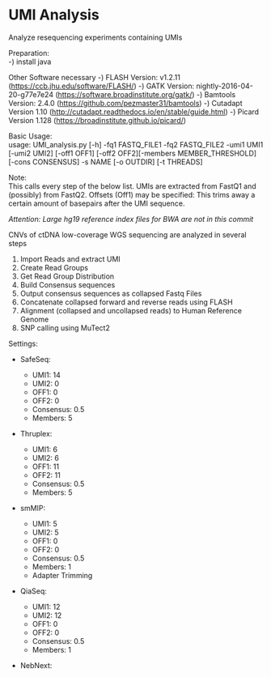 # UMI Analysis
Analyze resequencing experiments containing UMIs

Preparation:  
-) install java

Other Software necessary
-) FLASH Version: v1.2.11 (https://ccb.jhu.edu/software/FLASH/)
-) GATK Version: nightly-2016-04-20-g77e7e24 (https://software.broadinstitute.org/gatk/)
-) Bamtools Version: 2.4.0 (https://github.com/pezmaster31/bamtools)
-) Cutadapt Version 1.10 (http://cutadapt.readthedocs.io/en/stable/guide.html)
-) Picard Version 1.128 (https://broadinstitute.github.io/picard/)

Basic Usage:  
usage: UMI_analysis.py [-h] -fq1 FASTQ_FILE1 -fq2 FASTQ_FILE2 -umi1 UMI1 [-umi2 UMI2] [-off1 OFF1] [-off2 OFF2][-members MEMBER_THRESHOLD] [-cons CONSENSUS] -s NAME [-o OUTDIR] [-t THREADS]

Note:  
This calls every step of the below list. UMIs are extracted from FastQ1 and (possibly) from FastQ2. Offsets (Off1) may be specified: This trims away a certain amount of basepairs after the UMI sequence.

*Attention: Large hg19 reference index files for BWA are not in this commit*

CNVs of ctDNA low-coverage WGS sequencing are analyzed in several steps

 1) Import Reads and extract UMI  
 2) Create Read Groups  
 3) Get Read Group Distribution  
 4) Build Consensus sequences  
 5) Output consensus sequences as collapsed Fastq Files  
 6) Concatenate collapsed forward and reverse reads using FLASH  
 7) Alignment (collapsed and uncollapsed reads) to Human Reference Genome  
 8) SNP calling using MuTect2  

Settings:
* SafeSeq:
  * UMI1: 14
  * UMI2: 0
  * OFF1: 0
  * OFF2: 0
  * Consensus: 0.5
  * Members: 5

* Thruplex:
  * UMI1: 6
  * UMI2: 6
  * OFF1: 11
  * OFF2: 11
  * Consensus: 0.5
  * Members: 5

* smMIP:
  * UMI1: 5
  * UMI2: 5
  * OFF1: 0
  * OFF2: 0
  * Consensus: 0.5
  * Members: 1
  * Adapter Trimming

* QiaSeq:
  * UMI1: 12
  * UMI2: 12
  * OFF1: 0
  * OFF2: 0
  * Consensus: 0.5
  * Members: 1

* NebNext:
